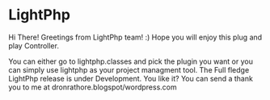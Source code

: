 LightPhp
========

Hi There!
Greetings from LightPhp team! :)
Hope you will enjoy this plug and play Controller.

You can either go to lightphp.classes and pick the plugin you want or you can simply use lightphp as your project managment tool.
The Full fledge LightPhp release is under Development.
You like it? You can send a thank you to me at dronrathore.blogspot/wordpress.com
